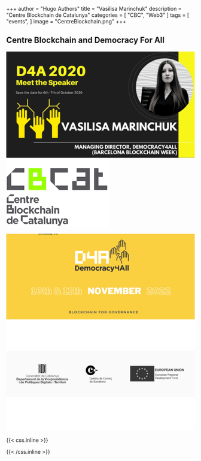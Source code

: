 +++
author = "Hugo Authors"
title = "Vasilisa Marinchuk"
description = "Centre Blockchain de Catalunya"
categories = [
    "CBC",
    "Web3" 
]
tags = [
    "events",
]
image = "CentreBlockchain.png"
+++


## Centre Blockchain and Democracy For All


![](00.jpeg)  ![](01.png) 

![](02.png)  ![](03.png)






{{< css.inline >}}
<style>
.canon { background: white; width: 100%; height: auto; }
</style>
{{< /css.inline >}}
